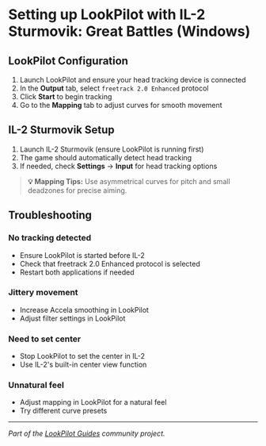 # Setting up LookPilot with IL-2 Sturmovik: Great Battles (Windows)

## LookPilot Configuration

1. Launch LookPilot and ensure your head tracking device is connected
2. In the **Output** tab, select `freetrack 2.0 Enhanced` protocol
3. Click **Start** to begin tracking
4. Go to the **Mapping** tab to adjust curves for smooth movement

## IL-2 Sturmovik Setup

1. Launch IL-2 Sturmovik (ensure LookPilot is running first)
2. The game should automatically detect head tracking
3. If needed, check **Settings** → **Input** for head tracking options

> **💡 Mapping Tips:** Use asymmetrical curves for pitch and small deadzones for precise aiming.

## Troubleshooting

### No tracking detected
- Ensure LookPilot is started before IL-2
- Check that freetrack 2.0 Enhanced protocol is selected
- Restart both applications if needed

### Jittery movement
- Increase Accela smoothing in LookPilot
- Adjust filter settings in LookPilot

### Need to set center
- Stop LookPilot to set the center in IL-2
- Use IL-2's built-in center view function

### Unnatural feel
- Adjust mapping in LookPilot for a natural feel
- Try different curve presets

---

*Part of the [LookPilot Guides](https://github.com/Reblexis/lookpilot-guides) community project.* 